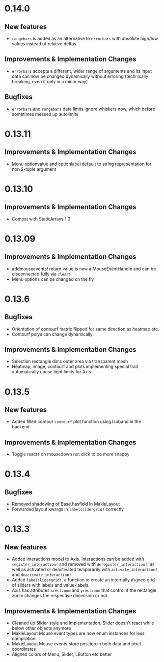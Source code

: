 # 0.14.0

## New features
 
- `rangebars` is added as an alternative to `errorbars` with absolute high/low values instead of relative deltas

## Improvements & Implementation Changes

- `errorbars` accepts a different, wider range of arguments and its input data can now be changed dynamically without erroring (technically breaking, even if only in a minor way)

## Bugfixes

- `errorbars` and `rangebars` data limits ignore whiskers now, which before sometimes messed up autolimits

# 0.13.11

## Improvements & Implementation Changes

- Menu optionvalue and optionlabel default to string representation for non 2-tuple argument

# 0.13.10

## Improvements & Implementation Changes

- Compat with StaticArrays 1.0

# 0.13.09

## Improvements & Implementation Changes

- addmouseevents! return value is now a MouseEventHandle and can be disconnected fully via `clear!`
- Menu options can be changed on the fly

# 0.13.6

## Bugfixes

- Orientation of contourf matrix flipped for same direction as heatmap etc.
- Contourf polys can change dynamically

## Improvements & Implementation Changes

- Selection rectangle dims outer area via transparent mesh
- Heatmap, image, contourf and plots implementing special trait automatically cause tight limits for Axis

# 0.13.5

## New features

- Added filled contour `contourf` plot function using Isoband in the backend

## Improvements & Implementation Changes

- Toggle reacts on mousedown not click to be more snappy

# 0.13.4

## Bugfixes

- Removed shadowing of Base.hasfield in MakieLayout
- Forwarded layout kwargs in `labelslidergrid!` correctly

# 0.13.3

## New features

- Added interactions model to Axis. Interactions can be added with `register_interaction!` and removed with `deregister_interaction!`, as well as activated or deactivated temporarily with `activate_interaction!` and `deactivate_interaction!`.
- Added `labelslidergrid!`, a function to create an internally aligned grid of sliders with labels and value-labels.
- Axis has attributes `xrectzoom` and `yrectzoom` that control if the rectangle zoom changes the respective dimension or not.

## Improvements & Implementation Changes

- Cleaned up Slider style and implementation, Slider doesn't react while below other objects anymore
- MakieLayout Mouse event types are now enum instances for less compilation
- MakieLayout Mouse events store position in both data and pixel coordinates
- Aligned colors of Menu, Slider, LButton etc better
